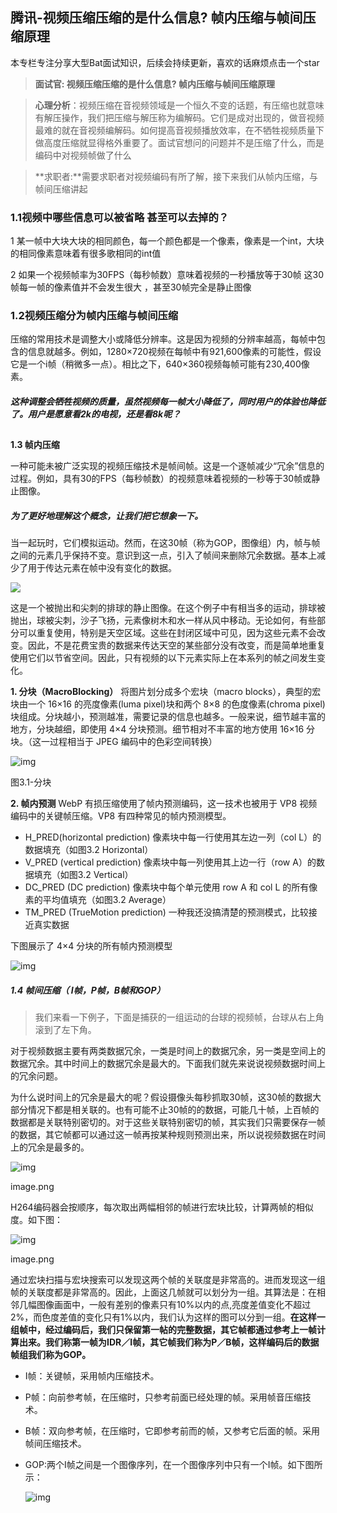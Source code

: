 ## 腾讯-视频压缩压缩的是什么信息? 帧内压缩与帧间压缩原理

本专栏专注分享大型Bat面试知识，后续会持续更新，喜欢的话麻烦点击一个star

> **面试官: 视频压缩压缩的是什么信息? 帧内压缩与帧间压缩原理**



> **心理分析**：视频压缩在音视频领域是一个恒久不变的话题，有压缩也就意味有解压操作，我们把压缩与解压称为编解码。它们是成对出现的，做音视频最难的就在音视频编解码。如何提高音视频播放效率，在不牺牲视频质量下 做高度压缩就显得格外重要了。面试官想问的问题并不是压缩了什么，而是编码中对视频帧做了什么

> **求职者:**需要求职者对视频编码有所了解，接下来我们从帧内压缩，与帧间压缩讲起



### **1.1视频中哪些信息可以被省略 甚至可以去掉的？**

1  某一帧中大块大块的相同颜色，每一个颜色都是一个像素，像素是一个int，大块的相同像素意味着有很多歌相同的int值  

2  如果一个视频帧率为30FPS（每秒帧数）意味着视频的一秒播放等于30帧  这30帧每一帧的像素值并不会发生很大 ，甚至30帧完全是静止图像

### 1.2视频压缩分为帧内压缩与帧间压缩

压缩的常用技术是调整大小或降低分辨率。这是因为视频的分辨率越高，每帧中包含的信息就越多。例如，1280×720视频在每帧中有921,600像素的可能性，假设它是一个i帧（稍微多一点）。相比之下，640×360视频每帧可能有230,400像素。

##### 这种调整会牺牲视频的质量，虽然视频每一帧大小降低了，同时用户的体验也降低了。用户是愿意看2k的电视，还是看8k呢？

##  



**1.3  帧内压缩**

一种可能未被广泛实现的视频压缩技术是帧间帧。这是一个逐帧减少“冗余”信息的过程。例如，具有30的FPS（每秒帧数）的视频意味着视频的一秒等于30帧或静止图像。

##### 为了更好地理解这个概念，让我们把它想象一下。

当一起玩时，它们模拟运动。然而，在这30帧（称为GOP，图像组）内，帧与帧之间的元素几乎保持不变。意识到这一点，引入了帧间来删除冗余数据。基本上减少了用于传达元素在帧中没有变化的数据。

![](img/video-encoding-interframe-before.jpg)





这是一个被抛出和尖刺的排球的静止图像。在这个例子中有相当多的运动，排球被抛出，球被尖刺，沙子飞扬，元素像树木和水一样从风中移动。无论如何，有些部分可以重复使用，特别是天空区域。这些在封闭区域中可见，因为这些元素不会改变。因此，不是花费宝贵的数据来传达天空的某些部分没有改变，而是简单地重复使用它们以节省空间。因此，只有视频的以下元素实际上在本系列的帧之间发生变化。

**1. 分块（MacroBlocking）**
 将图片划分成多个宏块（macro blocks），典型的宏块由一个 16×16 的亮度像素(luma pixel)块和两个 8×8 的色度像素(chroma pixel)块组成。分块越小，预测越准，需要记录的信息也越多。一般来说，细节越丰富的地方，分块越细，即使用 4×4 分块预测。细节相对不丰富的地方使用 16×16 分块。（这一过程相当于 JPEG 编码中的色彩空间转换）




![img](img/1566387241(1).jpg)

图3.1-分块



**2. 帧内预测**
 WebP 有损压缩使用了帧内预测编码，这一技术也被用于 VP8 视频编码中的关键帧压缩。VP8 有四种常见的帧内预测模型。

- H_PRED(horizontal prediction)
   像素块中每一行使用其左边一列（col L）的数据填充（如图3.2 Horizontal）
- V_PRED (vertical prediction)
   像素块中每一列使用其上边一行（row A）的数据填充（如图3.2 Vertical）
- DC_PRED (DC prediction)
   像素块中每个单元使用 row A 和 col L 的所有像素的平均值填充（如图3.2 Average）
- TM_PRED (TrueMotion prediction)
   一种我还没搞清楚的预测模式，比较接近真实数据

下图展示了 4×4 分块的所有帧内预测模型





![img](img/192464-a424e528aac2482c.png)



##### 1.4 帧间压缩（ I帧，P帧，B帧和GOP）

> 我们来看一下例子，下面是捕获的一组运动的台球的视频帧，台球从右上角滚到了左下角。

对于视频数据主要有两类数据冗余，一类是时间上的数据冗余，另一类是空间上的数据冗余。其中时间上的数据冗余是最大的。下面我们就先来说说视频数据时间上的冗余问题。

为什么说时间上的冗余是最大的呢？假设摄像头每秒抓取30帧，这30帧的数据大部分情况下都是相关联的。也有可能不止30帧的的数据，可能几十帧，上百帧的数据都是关联特别密切的。对于这些关联特别密切的帧，其实我们只需要保存一帧的数据，其它帧都可以通过这一帧再按某种规则预测出来，所以说视频数据在时间上的冗余是最多的。



![img](img/video1.png)

image.png



H264编码器会按顺序，每次取出两幅相邻的帧进行宏块比较，计算两帧的相似度。如下图：





![img](img/video2.png)

image.png

通过宏块扫描与宏块搜索可以发现这两个帧的关联度是非常高的。进而发现这一组帧的关联度都是非常高的。因此，上面这几帧就可以划分为一组。其算法是：在相邻几幅图像画面中，一般有差别的像素只有10%以内的点,亮度差值变化不超过2%，而色度差值的变化只有1%以内，我们认为这样的图可以分到一组。**在这样一组帧中，经过编码后，我们只保留第一帖的完整数据，其它帧都通过参考上一帧计算出来。我们称第一帧为IDR／I帧，其它帧我们称为P／B帧，这样编码后的数据帧组我们称为GOP。**

- I帧：关键帧，采用帧内压缩技术。

- P帧：向前参考帧，在压缩时，只参考前面已经处理的帧。采用帧音压缩技术。

- B帧：双向参考帧，在压缩时，它即参考前而的帧，又参考它后面的帧。采用帧间压缩技术。

- GOP:两个I帧之间是一个图像序列，在一个图像序列中只有一个I帧。如下图所示：

  

  ![img](img/2354823-41f1d82670b9c29e.png)

